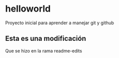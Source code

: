 # helloworld
Proyecto inicial para aprender a manejar git y github 


## Esta es una modificación

Que se hizo en la rama readme-edits
